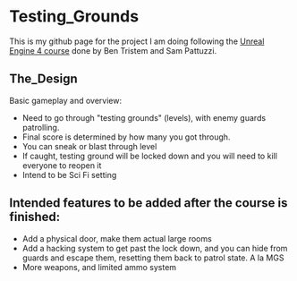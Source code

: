 # Testing_Grounds
This is my github page for the project I am doing following the [Unreal Engine 4 course](https://www.udemy.com/course/unreal-engine-c-developer-archived-course/) done by Ben Tristem and Sam Pattuzzi.

## The_Design
Basic gameplay and overview:
- Need to go through "testing grounds" (levels), with enemy guards patrolling. 
- Final score is determined by how many you got through.
- You can sneak or blast through level
- If caught, testing ground will be locked down and you will need to kill everyone to reopen it
- Intend to be Sci Fi setting

## Intended features to be added after the course is finished:
- Add a physical door, make them actual large rooms
- Add a hacking system to get past the lock down, and you can hide from guards and escape    them, resetting them back to patrol state. A la MGS
- More weapons, and limited ammo system




